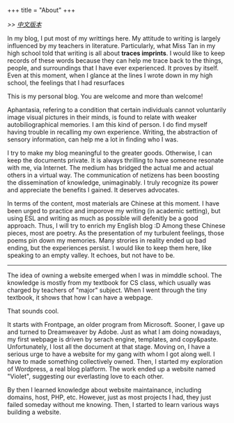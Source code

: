 +++
title = "About"
+++

_>> [中文版本](/关于/)_

In my blog, I put most of my writtings here. My attitude to writing is largely influenced by my teachers in literature. Particularly, what Miss Tan in my high school told that writing is all about **traces imprints**. I would like to keep records of these words because they can help me trace back to the things, people, and surroundings that I have ever experienced. It proves by itself. Even at this moment, when I glance at the lines I wrote down in my high school, the feelings that I had resurfaces

This is my personal blog. You are welcome and more than welcome!

Aphantasia, refering to a condition that certain individuals cannot voluntarily image visual pictures in their minds, is found to relate with weaker autobiliographical memories. I am this kind of person. I do find myself having trouble in recalling my own experience. Writing, the abstraction of sensory information, can help me a lot in finding who I was.

I try to make my blog meaningful to the greater goods. Otherwise, I can keep the documents private. It is always thrilling to have someone resonate with me, via Internet. The medium has bridged the actual me and actual others in a virtual way. The communication of netizens has been boosting the dissemination of knowledge, unimaginably. I truly recognize its power and appreciate the benefits I gained. It deserves advocates.

In terms of the content, most materials are Chinese at this moment. I have been urged to practice and imporove my writing (in academic setting), but using ESL and writing as much as possible will defenitly be a good approach. Thus, I will try to enrich my English blog :D Among these Chinese pieces, most are poetry. As the presentation of my turbulent feelings, those poems pin down my memories. Many strories in reality ended up bad ending, but the experiences persist. I would like to keep them here, like speaking to an empty valley. It echoes, but not have to be.

---


The idea of owning a website emerged when I was in mimddle school. The knowledge is mostly from my textbook for CS class, which usually was charged by teachers of "major" subject. When I went through the tiny textbook, it shows that how I can have a webpage.

That sounds cool.

It starts with Frontpage, an older program from Microsoft. Sooner, I gave up and turned to Dreamweaver by Adobe. Just as what I am doing nowadays, my first webpage is driven by serach engine, templates, and copy&paste. Unfortunately, I lost all the document at that stage. Moving on, I have a serious urge to have a website for my gang with whom I got along well. I have to made something collectively owned. Then, I started my exploration of Wordpress, a real blog platform. The work ended up a website named "Violet", suggesting our everlasting love to each other.

By then I learned knowledge about website maintainance, including domains, host, PHP, etc. However, just as most projects I had, they just failed someday without me knowing. Then, I started to learn various ways building a website. 
